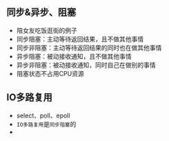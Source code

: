 ## 同步&异步、阻塞

* 陪女友吃饭逛街的例子
* 同步阻塞：主动等待返回结果，且不做其他事情
* 同步非阻塞：主动等待返回结果的同时也在做其他事情
* 异步阻塞：被动接收通知，且不做其他事情
* 异步非阻塞：被动接收通知，同时自己在做别的事情
* 阻塞状态不占用CPU资源

## IO多路复用
* select、poll、epoll
* `IO多路复用`是`同步阻塞`的
* 